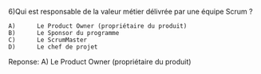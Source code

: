 6)Qui est responsable de la valeur métier délivrée par une équipe Scrum ?

 	A)		Le Product Owner (propriétaire du produit)	 	 
 	B)		Le Sponsor du programme	 	 
 	C)		Le ScrumMaster	 	 
 	D)		Le chef de projet

Reponse: A)		Le Product Owner (propriétaire du produit)	